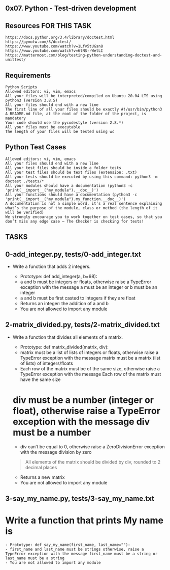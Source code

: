 ## 0x07. Python - Test-driven development

## Resources FOR THIS TASK
	
	https://docs.python.org/3.4/library/doctest.html
	https://pymotw.com/3/doctest/
	https://www.youtube.com/watch?v=1Lfv5tUGsn8
	https://www.youtube.com/watch?v=6tNS--WetLI
	https://mattermost.com/blog/testing-python-understanding-doctest-and-unittest/

## Requirements

	Python Scripts
	Allowed editors: vi, vim, emacs
	All your files will be interpreted/compiled on Ubuntu 20.04 LTS using python3 (version 3.8.5)
	All your files should end with a new line
	The first line of all your files should be exactly #!/usr/bin/python3
	A README.md file, at the root of the folder of the project, is mandatory
	Your code should use the pycodestyle (version 2.8.*)
	All your files must be executable
	The length of your files will be tested using wc

## Python Test Cases

	Allowed editors: vi, vim, emacs
	All your files should end with a new line
	All your test files should be inside a folder tests
	All your test files should be text files (extension: .txt)
	All your tests should be executed by using this command: python3 -m doctest ./tests/*
	All your modules should have a documentation (python3 -c 'print(__import__("my_module").__doc__)')
	All your functions should have a documentation (python3 -c 'print(__import__("my_module").my_function.__doc__)')
	A documentation is not a simple word, it’s a real sentence explaining what’s the purpose of the module, class or method (the length of it will be verified)
	We strongly encourage you to work together on test cases, so that you don’t miss any edge case – The Checker is checking for tests!

## TASKS

## 0-add_integer.py, tests/0-add_integer.txt

- Write a function that adds 2 integers.

	- Prototype: def add_integer(a, b=98):
	- a and b must be integers or floats, otherwise raise a TypeError exception with the message a must be an integer or b must be an integer
	- a and b must be first casted to integers if they are float
	- Returns an integer: the addition of a and b
	- You are not allowed to import any module

## 2-matrix_divided.py, tests/2-matrix_divided.txt

+ Write a function that divides all elements of a matrix.

	- Prototype: def matrix_divided(matrix, div):
	- matrix must be a list of lists of integers or floats, otherwise raise a TypeError exception with the message matrix must be a matrix (list of lists) of integers/floats
	- Each row of the matrix must be of the same size, otherwise raise a TypeError exception with the message Each row of the matrix must have the same size
	# div must be a number (integer or float), otherwise raise a TypeError exception with the message div must be a number
	- div can’t be equal to 0, otherwise raise a ZeroDivisionError exception with the message division by zero
	> All elements of the matrix should be divided by div, rounded to 2 decimal places
	* Returns a new matrix
	+ You are not allowed to import any module

## 3-say_my_name.py, tests/3-say_my_name.txt

# Write a function that prints My name is <first name> <last name>

	- Prototype: def say_my_name(first_name, last_name=""):
	- first_name and last_name must be strings otherwise, raise a TypeError exception with the message first_name must be a string or last_name must be a string
	- You are not allowed to import any module

